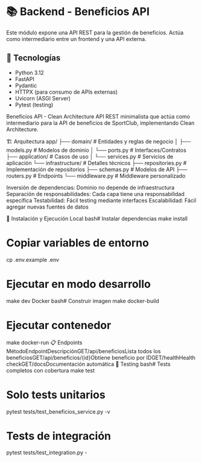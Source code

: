 # 📚 Backend - Beneficios API

Este módulo expone una API REST para la gestión de beneficios. Actúa como intermediario entre un frontend y una API externa.

## 🚀 Tecnologías

- Python 3.12
- FastAPI
- Pydantic
- HTTPX (para consumo de APIs externas)
- Uvicorn (ASGI Server)
- Pytest (testing)

Beneficios API - Clean Architecture
API REST minimalista que actúa como intermediario para la API de beneficios de SportClub, implementando Clean Architecture.

🏗️ Arquitectura
app/
├── domain/ # Entidades y reglas de negocio
│ ├── models.py # Modelos de dominio
│ └── ports.py # Interfaces/Contratos
├── application/ # Casos de uso
│ └── services.py # Servicios de aplicación
└── infrastructure/ # Detalles técnicos
├── repositories.py # Implementación de repositorios
├── schemas.py # Modelos de API
├── routers.py # Endpoints
└── middleware.py # Middleware personalizado

Inversión de dependencias: Dominio no depende de infraestructura
Separación de responsabilidades: Cada capa tiene una responsabilidad específica
Testabilidad: Fácil testing mediante interfaces
Escalabilidad: Fácil agregar nuevas fuentes de datos

🚀 Instalación y Ejecución
Local
bash# Instalar dependencias
make install

# Copiar variables de entorno

cp .env.example .env

# Ejecutar en modo desarrollo

make dev
Docker
bash# Construir imagen
make docker-build

# Ejecutar contenedor

make docker-run
📋 Endpoints
MétodoEndpointDescripciónGET/api/beneficiosLista todos los beneficiosGET/api/beneficios/{id}Obtiene beneficio por IDGET/healthHealth checkGET/docsDocumentación automática
🧪 Testing
bash# Tests completos con cobertura
make test

# Solo tests unitarios

pytest tests/test_beneficios_service.py -v

# Tests de integración

pytest tests/test_integration.py -
